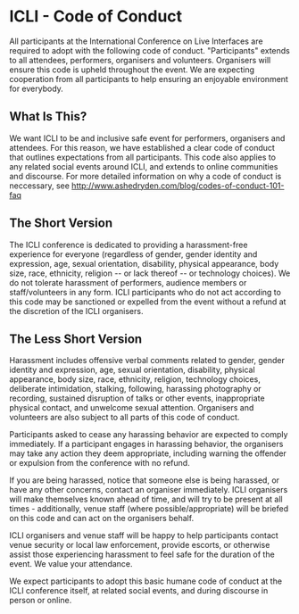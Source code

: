 # ICLI - Code of Conduct
All participants at the International Conference on Live Interfaces are required to adopt with the following code of conduct. "Participants" extends to all attendees, performers, organisers and volunteers. Organisers will ensure this code is upheld throughout the event. We are expecting cooperation from all participants to help ensuring an enjoyable environment for everybody.

## What Is This?
We want ICLI to be and inclusive safe event for performers, organisers and attendees. For this reason, we have established a clear code of conduct that outlines expectations from all participants. This code also applies to any related social events around ICLI, and extends to online communities and discourse. For more detailed information on why a code of conduct is neccessary, see http://www.ashedryden.com/blog/codes-of-conduct-101-faq

## The Short Version
The ICLI conference is dedicated to providing a harassment-free experience for everyone (regardless of gender, gender identity and expression, age, sexual orientation, disability, physical appearance, body size, race, ethnicity, religion -- or lack thereof -- or technology choices). We do not tolerate harassment of performers, audience members or staff/volunteers in any form. ICLI participants who do not act according to this code may be sanctioned or expelled from the event without a refund at the discretion of the ICLI organisers.

## The Less Short Version
Harassment includes offensive verbal comments related to gender, gender identity and expression, age, sexual orientation, disability, physical appearance, body size, race, ethnicity, religion, technology choices, deliberate intimidation, stalking, following, harassing photography or recording, sustained disruption of talks or other events, inappropriate physical contact, and unwelcome sexual attention. Organisers and volunteers are also subject to all parts of this code of conduct.

Participants asked to cease any harassing behavior are expected to comply immediately. If a participant engages in harassing behavior, the organisers may take any action they deem appropriate, including warning the offender or expulsion from the conference with no refund.

If you are being harassed, notice that someone else is being harassed, or have any other concerns, contact an organiser immediately. ICLI organisers will make themselves known ahead of time, and will try to be present at all times - additionally, venue staff (where possible/appropriate) will be briefed on this code and can act on the organisers behalf.

ICLI organisers and venue staff will be happy to help participants contact venue security or local law enforcement, provide escorts, or otherwise assist those experiencing harassment to feel safe for the duration of the event. We value your attendance.

We expect participants to adopt this basic humane code of conduct at the ICLI conference itself, at related social events, and during discourse in person or online.